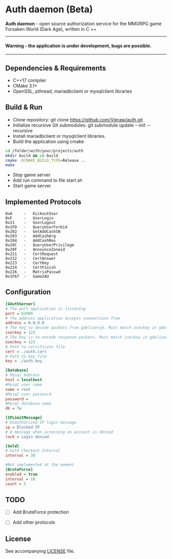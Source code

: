 # Auth daemon (Beta)
**Auth daemon** - open source authorization service for the MMORPG game Forsaken World (Dark Age), written in C ++

---

#### Warning - the application is under development, bugs are possible.

---

## Dependencies & Requirements
- C++17 compiler
- CMake 3.1+
- OpenSSL, pthread, mariadbclient or mysqlclient libraries

## Build & Run
- Clone repository: git clone https://github.com/Vieraw/auth.git
- Initialize recursive Git submodules: git submodule update --init --recursive
- Install mariadbclient or mysqlclient libraries.
- Build the application using cmake
```bash
cd /folder/with/your/projects/auth
mkdir build && cd build
cmake -DCMAKE_BUILD_TYPE=Release ..
make
```
- Stop game server
- Add run command to file start.sh
- Start game server


## Implemented Protocols
    0xA     -   KickoutUser
    0xF     -   UserLogin
    0x21    -   UserLogout
    0x1FD   -   QueryUserForbid
    0x202   -   GetAddCashSN
    0x203   -   AddCashArg
    0x204   -   AddCashRes
    0x20C   -   QueryUserPrivilege
    0x20F   -   AnnounceZoneid
    0x221   -   CertRequest
    0x222   -   CertAnswer
    0x223   -   CertKey
    0x224   -   CertFinish
    0x226   -   MatrixPasswd
    0x1F67  -   Game2AU


## Configuration
```ini
[GAuthServer]
# The port application is listening
port = 62900 
# The address application accepts connections from
address = 0.0.0.0
# The key to decode packets from gdeliveryd. Must match oseckey in gdeliveryd config.
iseckey = 123
# The key is to encode response packets. Must match iseckey in gdeliveryd config.
oseckey = 123
# Path to certificate file
cert = ./auth.cert
# Path to key file
key = ./auth.key

[Database]
# Mysql Address
host = localhost
#Mysql user name
name = root
#Mysql user password
password =
#Mysql database name
db = fw

[IPLimitMessage]
# Unauthorized IP login message
ip = Blocked IP
# A message when accessing an account is denied
lock = Login denied

[Gold]
# Gold Checkout Interval
interval = 30

#Not implemented at the moment
[BruteForce]
enabled = true
interval = 10
count = 5


```

## TODO
-[ ] Add BruteForce protection
-[ ] Add other protocols


## License
See accompanying [LICENSE](LICENSE) file.